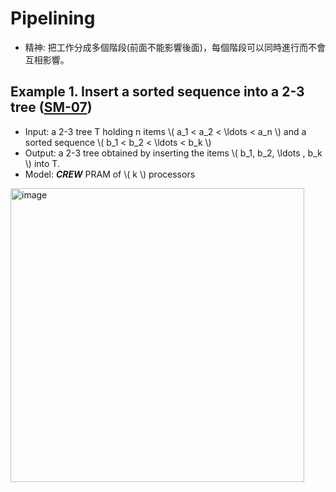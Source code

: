 # Pipelining

- 精神: 把工作分成多個階段(前面不能影響後面)，每個階段可以同時進行而不會互相影響。

## Example 1. Insert a sorted sequence into a 2-3 tree ([SM-07](https://github.com/NTHU-SCOPELAB/parallel-algorithm-code/blob/main/SM07_Inserting_A_Sorted_Sequence_Into_A_2_3_Tree))
- Input: a 2-3 tree T holding n items \\( a_1 < a_2 < \ldots < a_n \\) and a sorted sequence \\(  b_1 < b_2 < \ldots < b_k \\)  
- Output: a 2-3 tree obtained by inserting the items \\( b_1, b_2, \ldots , b_k \\) into T.
- Model: ***CREW*** PRAM of \\( k \\) processors
<img width="470" alt="image" src="https://github.com/user-attachments/assets/bdef7ce4-fee7-4a92-ac7c-6c50727a5dbe" />
